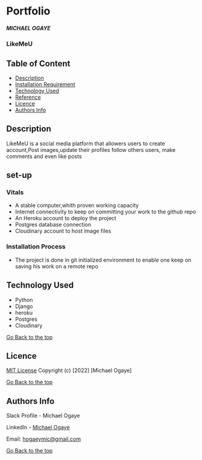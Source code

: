 # Portfolio
##### MICHAEL OGAYE
### LikeMeU
## Table of Content
+ [Description](#description)
+ [Installation Requirement]( Requisites)
+ [Technology Used](technology-used)
+ [Reference](#reference)
+ [Licence](#licence)
+ [Authors Info](#aut)
## Description
<p>LikeMeU is a social media platform that allowers users to create account,Post images,update their profiles follow others users, make comments and even like posts </p>


## set-up
### Vitals
* A stable computer,whith proven working capacity
* Internet connectivity to keep on committing your work to the github repo
* An Heroku account to deploy the project
* Postgres database connection
* Cloudinary account to host image files

### Installation Process
* The project is done in git initialized environment to enable one keep on saving his work on a remote repo
## Technology Used
* Python
* Django
* heroku
* Postgres
* Cloudinary


  
[Go Back to the top](#portfolio)
## Licence
[MIT License](./LICENSE)
Copyright (c) [2022] [Michael Ogaye]

[Go Back to the top](#portfolio)
## Authors Info
Slack Profile - Michael Ogaye

Linkedln - [Michael Ogaye](https://www.linkedin.com/in/ogaye-michael-279342212/)

Email: hogaeymic@gmail.com

[Go Back to the top](#portfolio)